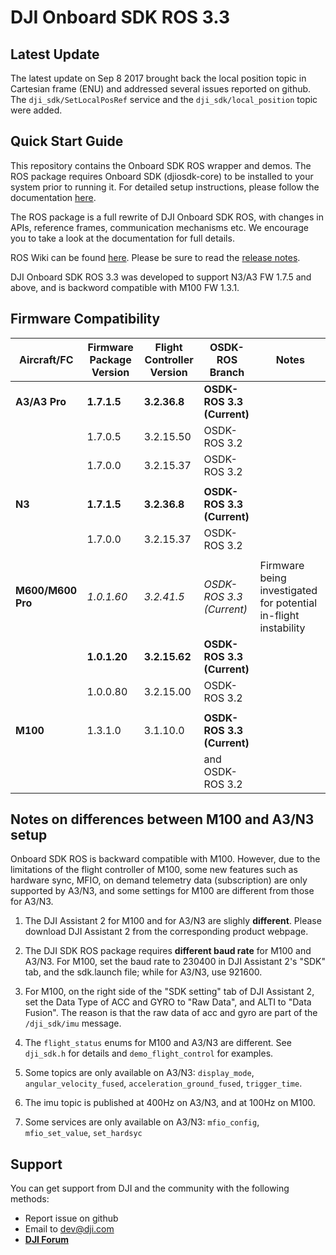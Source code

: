 # DJI Onboard SDK ROS 3.3

## Latest Update

The latest update on Sep 8 2017 brought back the local position topic in Cartesian frame (ENU) and addressed several issues reported on github. The `dji_sdk/SetLocalPosRef` service and the `dji_sdk/local_position` topic were added.

## Quick Start Guide 

This repository contains the Onboard SDK ROS wrapper and demos. The ROS package requires Onboard SDK (djiosdk-core) to be installed to your system prior to running it. For detailed setup instructions, please follow the documentation [here](http://developer.dji.com/onboard-sdk/documentation/sample-doc/sample-setup.html#ros-oes). 

The ROS package is a full rewrite of DJI Onboard SDK ROS, with changes in APIs, reference frames, communication mechanisms etc. We encourage you to take a look at the documentation for full details. 

ROS Wiki can be found [here](http://wiki.ros.org/dji_sdk). Please be sure to read the [release notes](https://developer.dji.com/onboard-sdk/documentation/appendix/releaseNotes.html).

DJI Onboard SDK ROS 3.3 was developed to support N3/A3 FW 1.7.5 and above, and is backword compatible with M100 FW 1.3.1.

## Firmware Compatibility

| Aircraft/FC       | Firmware Package Version | Flight Controller Version | OSDK-ROS Branch            | Notes                                                           |
|-------------------|--------------------------|---------------------------|----------------------------|-----------------------------------------------------------------|
| **A3/A3 Pro**     | **1.7.1.5**              | **3.2.36.8**              | **OSDK-ROS 3.3 (Current)** |                                                                 |
|                   | 1.7.0.5                  | 3.2.15.50                 | OSDK-ROS 3.2               |                                                                 |
|                   | 1.7.0.0                  | 3.2.15.37                 | OSDK-ROS 3.2               |                                                                 |
|                   |                          |                           |                            |                                                                 |
| **N3**            | **1.7.1.5**              | **3.2.36.8**              | **OSDK-ROS 3.3 (Current)** |                                                                 |
|                   | 1.7.0.0                  | 3.2.15.37                 | OSDK-ROS 3.2               |                                                                 |
|                   |                          |                           |                            |                                                                 |
| **M600/M600 Pro** | *1.0.1.60*               | *3.2.41.5*                | *OSDK-ROS 3.3 (Current)*   | Firmware being investigated for potential in-flight instability |
|                   | **1.0.1.20**             | **3.2.15.62**             | **OSDK-ROS 3.3 (Current)** |                                                                 |
|                   | 1.0.0.80                 | 3.2.15.00                 | OSDK-ROS 3.2               |                                                                 |
|                   |                          |                           |                            |                                                                 |
| **M100**          | 1.3.1.0                  | 3.1.10.0                  | **OSDK-ROS 3.3 (Current)** |                                                                 |
|                   |                          |                           | and OSDK-ROS 3.2           |                                                                 |



## Notes on differences between M100 and A3/N3 setup

Onboard SDK ROS is backward compatible with M100. However, due to the limitations of the flight controller of M100, some new features such as hardware sync, MFIO, on demand telemetry data (subscription) are only supported by A3/N3, and some settings for M100 are different from those for A3/N3.

1. The DJI Assistant 2 for M100 and for A3/N3 are slighly **different**. Please download DJI Assistant 2 from the corresponding product webpage.

2. The DJI SDK ROS package requires **different baud rate** for M100 and A3/N3. For M100, set the baud rate to 230400 in DJI Assistant 2's "SDK" tab, and the sdk.launch file; while for A3/N3, use 921600.

3. For M100, on the right side of the "SDK setting" tab of DJI Assistant 2, set the Data Type of ACC and GYRO to "Raw Data", and ALTI to "Data Fusion". The reason is that the raw data of acc and gyro are part of the `/dji_sdk/imu` message.

4. The `flight_status` enums for M100 and A3/N3 are different. See `dji_sdk.h` for details and `demo_flight_control` for examples.

5. Some topics  are only available on A3/N3: `display_mode`, `angular_velocity_fused`, `acceleration_ground_fused`, `trigger_time`. 

6. The imu topic is published at 400Hz on A3/N3, and at 100Hz on M100.

7. Some services are only available on A3/N3: `mfio_config`, `mfio_set_value`, `set_hardsyc`

## Support

You can get support from DJI and the community with the following methods:

- Report issue on github
- Email to dev@dji.com
- [**DJI Forum**](http://forum.dev.dji.com/en)




